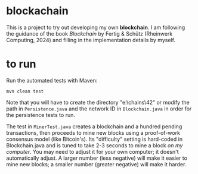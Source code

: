 # blockachain

This is a project to try out developing my own **blockchain**.  I am following the guidance of the book *Blockchain* by Fertig & Schütz (Rheinwerk Computing, 2024) and filling in the implementation details by myself.

# to run

Run the automated tests with Maven:

    mvn clean test

Note that you will have to create the directory "e:\chains\42\" or modify the path in `Persistence.java` and the network ID in `Blockchain.java` in order for the persistence tests to run.

The test in `MinerTest.java` creates a blockchain and a hundred pending transactions, then proceeds to mine new blocks using a proof-of-work consensus model (like Bitcoin's).  Its "difficulty" setting is hard-coded in Blockchain.java and is tuned to take 2-3 seconds to mine a block *on my computer*.  You may need to adjust it for your own computer; it doesn't automatically adjust.  A larger number (less negative) will make it easier to mine new blocks; a smaller number (greater negative) will make it harder.

